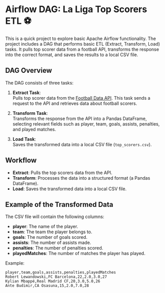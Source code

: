 # Airflow DAG: La Liga Top Scorers ETL ⚽

This is a quick project to explore basic Apache Airflow functionality. The project includes a DAG that performs basic ETL (Extract, Transform, Load) tasks. It pulls top scorer data from a football API, transforms the response into the correct format, and saves the results to a local CSV file.

## DAG Overview

The DAG consists of three tasks:

1. **Extract Task**:  
   Pulls top scorer data from the [Football Data API](https://www.football-data.org/). This task sends a request to the API and retrieves data about football scorers.

2. **Transform Task**:  
   Transforms the response from the API into a Pandas DataFrame, selecting relevant fields such as player, team, goals, assists, penalties, and played matches.

3. **Load Task**:  
   Saves the transformed data into a local CSV file (`top_scorers.csv`).

## Workflow

- **Extract**: Pulls the top scorers data from the API.
- **Transform**: Processes the data into a structured format (a Pandas DataFrame).
- **Load**: Saves the transformed data into a local CSV file.

## Example of the Transformed Data

The CSV file will contain the following columns:

- **player**: The name of the player.
- **team**: The team the player belongs to.
- **goals**: The number of goals scored.
- **assists**: The number of assists made.
- **penalties**: The number of penalties scored.
- **playedMatches**: The number of matches the player has played.

Example:

```csv
player,team,goals,assists,penalties,playedMatches
Robert Lewandowski,FC Barcelona,22,2.0,3.0,27
Kylian Mbappé,Real Madrid CF,20,3.0,5.0,26
Ante Budimir,CA Osasuna,15,2.0,7.0,28
